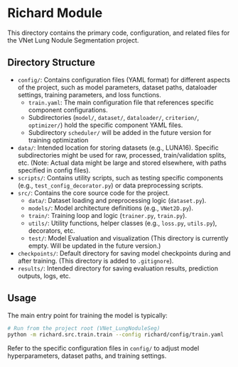 # Richard Module

This directory contains the primary code, configuration, and related files for the VNet Lung Nodule Segmentation project.

## Directory Structure

*   `config/`: Contains configuration files (YAML format) for different aspects of the project, such as model parameters, dataset paths, dataloader settings, training parameters, and loss functions.
    *   `train.yaml`: The main configuration file that references specific component configurations.
    *   Subdirectories (`model/`, `dataset/`, `dataloader/`, `criterion/`, `optimizer/`) hold the specific component YAML files.
    *   Subdirectory `scheduler/` will be added in the future version for training optimization
*   `data/`: Intended location for storing datasets (e.g., LUNA16). Specific subdirectories might be used for raw, processed, train/validation splits, etc. (Note: Actual data might be large and stored elsewhere, with paths specified in config files).
*   `scripts/`: Contains utility scripts, such as testing specific components (e.g., `test_config_decorator.py`) or data preprocessing scripts.
*   `src/`: Contains the core source code for the project.
    *   `data/`: Dataset loading and preprocessing logic (`dataset.py`).
    *   `models/`: Model architecture definitions (e.g., `VNet2D.py`).
    *   `train/`: Training loop and logic (`trainer.py`, `train.py`).
    *   `utils/`: Utility functions, helper classes (e.g., `loss.py`, `utils.py`), decorators, etc.
    *   `test/`: Model Evaluation and visualization (This directory is currently empty. Will be updated in the future version.)
*   `checkpoints/`: Default directory for saving model checkpoints during and after training. (This directory is added to `.gitignore`).
*   `results/`: Intended directory for saving evaluation results, prediction outputs, logs, etc.

## Usage

The main entry point for training the model is typically:

```bash
# Run from the project root (VNet_LungNoduleSeg)
python -m richard.src.train.train --config richard/config/train.yaml
```

Refer to the specific configuration files in `config/` to adjust model hyperparameters, dataset paths, and training settings. 